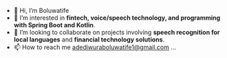 - 👋 Hi, I’m Boluwatife
- 👀 I’m interested in **fintech, voice/speech technology, and programming with Spring Boot and Kotlin**.  
- 💞️ I’m looking to collaborate on projects involving **speech recognition for local languages** and **financial technology solutions**.
- 📫 How to reach me adediwuraboluwatife1@gmail.com ...
 
<!---
diwuracreatives/diwuracreatives is a ✨ special ✨ repository because its `README.md` (this file) appears on your GitHub profile.
You can click the Preview link to take a look at your changes.
--->

